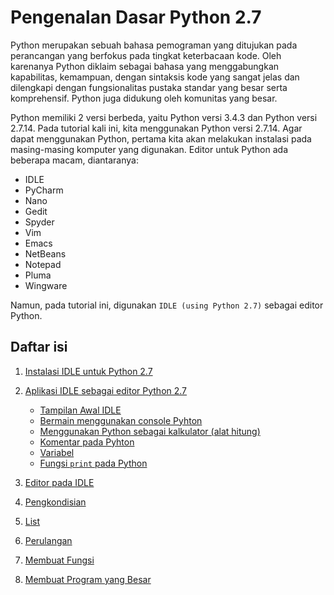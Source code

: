 
# Pengenalan Dasar Python 2.7

Python merupakan sebuah bahasa pemograman yang ditujukan pada perancangan yang berfokus pada tingkat keterbacaan kode. Oleh karenanya Python diklaim sebagai bahasa yang menggabungkan kapabilitas, kemampuan, dengan sintaksis kode yang sangat jelas dan dilengkapi dengan fungsionalitas pustaka standar yang besar serta komprehensif. Python juga didukung oleh komunitas yang besar.

Python memiliki 2 versi berbeda, yaitu Python versi 3.4.3 dan Python versi 2.7.14. Pada tutorial kali ini, kita menggunakan Python versi 2.7.14. Agar dapat menggunakan Python, pertama kita akan melakukan instalasi pada masing-masing komputer yang digunakan. 
Editor untuk Python ada beberapa macam, diantaranya:
+ IDLE
+ PyCharm
+ Nano
+ Gedit
+ Spyder
+ Vim
+ Emacs
+ NetBeans
+ Notepad
+ Pluma
+ Wingware

Namun, pada tutorial ini, digunakan `IDLE (using Python 2.7)` sebagai editor Python.

## Daftar isi 

1. [Instalasi IDLE untuk Python 2.7](https://github.com/yogidm/Dasar-Python/blob/master/Pengenalan%20Dasar%20Python.md#1-instalasi-idle-untuk-python-27)
2. [Aplikasi IDLE sebagai editor Python 2.7](https://github.com/yogidm/Dasar-Python/blob/master/Pengenalan%20Dasar%20Python.md#2-aplikasi-idle-sebagai-editor-python-27)
    * [Tampilan Awal IDLE](https://github.com/yogidm/Dasar-Python/blob/master/Pengenalan%20Dasar%20Python.md#-tampilan-awal-idle)
    * [Bermain menggunakan console Pyhton](https://github.com/yogidm/Dasar-Python/blob/master/Pengenalan%20Dasar%20Python.md#-bermain-menggunakan-console-pyhton)
    * [Menggunakan Python sebagai kalkulator (alat hitung)](https://github.com/yogidm/Dasar-Python/blob/master/Pengenalan%20Dasar%20Python.md#-menggunakan-python-sebagai-kalkulator-alat-hitung)
    * [Komentar pada Pyhton](https://github.com/yogidm/Dasar-Python/blob/master/Pengenalan%20Dasar%20Python.md#-komentar-pada-pyhton)
    * [Variabel](https://github.com/yogidm/Dasar-Python/blob/master/Pengenalan%20Dasar%20Python.md#-variabel)
    * [Fungsi `print` pada Python](https://github.com/yogidm/Dasar-Python/blob/master/Pengenalan%20Dasar%20Python.md#-fungsi-print-pada-python)
    

3. [Editor pada IDLE](https://github.com/yogidm/Dasar-Python/blob/master/Pengenalan%20Dasar%20Python.md#3-editor-pada-idle)
4. [Pengkondisian]()
5. [List]()
6. [Perulangan]()
7. [Membuat Fungsi]()
8. [Membuat Program yang Besar]()
